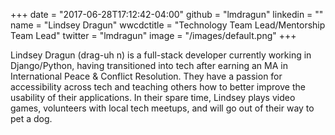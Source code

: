 +++
date = "2017-06-28T17:12:42-04:00"
github = "lmdragun"
linkedin = ""
name = "Lindsey Dragun"
wwcdctitle = "Technology Team Lead/Mentorship Team Lead"
twitter = "lmdragun"
image = "/images/default.png"
+++

Lindsey Dragun (drag-uh n) is a full-stack developer currently working in Django/Python, having transitioned into tech after earning an MA in International Peace & Conflict Resolution. They have a passion for accessibility across tech and teaching others how to better improve the usability of their applications. In their spare time, Lindsey plays video games, volunteers with local tech meetups, and will go out of their way to pet a dog.
